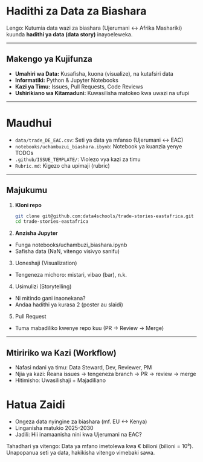 # Hadithi za Data za Biashara

Lengo: Kutumia data wazi za biashara (Ujerumani <-> Afrika Mashariki) kuunda **hadithi ya data (data story)** inayoeleweka.

---

## Makengo ya Kujifunza
- **Umahiri wa Data:** Kusafisha, kuona (visualize), na kutafsiri data
- **Informatiki:** Python & Jupyter Notebooks
- **Kazi ya Timu:** Issues, Pull Requests, Code Reviews
- **Ushirikiano wa Kitamaduni:** Kuwasilisha matokeo kwa uwazi na ufupi

---

# Maudhui
- `data/trade_DE_EAC.csv`: Seti ya data ya mfanso (Ujerumani <-> EAC)
- `notebooks/uchambuzui_biashara.ibynb`: Notebook ya kuanzia yenye TODOs
- `.github/ISSUE_TEMPLATE/`: Violezo vya kazi za timu
- `Rubric.md`: Kigezo cha upimaji (rubric)

---

## Majukumu
1. **Kloni repo**
   ```bash
   git clone git@github.com:data4schools/trade-stories-eastafrica.git
   cd trade-stories-eastafrica
   ```
2. **Anzisha Jupyter**
- Funga notebooks/uchambuzi_biashara.ipynb
- Safisha data (NaN, vitengo visivyo sanifu)

3. Uoneshaji (Visualization)
- Tengeneza michoro: mistari, vibao (bar), n.k.

4. Usimulizi (Storytelling)
- Ni mitindo gani inaonekana?
- Andaa hadithi ya kurasa 2 (poster au slaidi)

5. Pull Request
- Tuma mabadiliko kwenye repo kuu (PR -> Review -> Merge)

---

## Mtiririko wa Kazi (Workflow)

- Nafasi ndani ya timu: Data Steward, Dev, Reviewer, PM
- Njia ya kazi: Reana issues -> tengeneza branch -> PR -> review -> merge
- Hitimisho: Uwasilishaji + Majadiliano

# Hatua Zaidi

- Ongeza data nyingine za biashara (mf. EU <-> Kenya)
- Linganisha matukio 2025-2030
- Jadili: Hii inamaanisha nini kwa Ujerumani na EAC?

Tahadhari ya vitengo: Data ya mfano imetolewa kwa € bilioni (bilioni = 10⁹). Unapopanua seti ya data, hakikisha vitengo vimebaki sawa.
